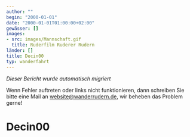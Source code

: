 ```yaml
---
author: ""
begin: "2000-01-01"
date: "2000-01-01T01:00:00+02:00"
gewässer: []
images:
- src: images/Mannschaft.gif
  title: Ruderfilm Ruderer Rudern
länder: []
title: Decin00
typ: wanderfahrt
---
```



*Dieser Bericht wurde automatisch migriert*

Wenn Fehler auftreten oder links nicht funktionieren, dann schreiben Sie bitte eine Mail an website@wanderrudern.de, wir beheben das Problem gerne!



# Decin00


